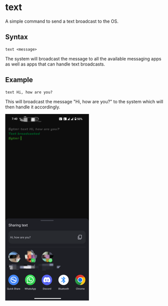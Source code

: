 # text

A simple command to send a text broadcast to the OS.

## Syntax
```
text <message>
```
The system will broadcast the message to all the available messaging apps as well as apps that can handle text broadcasts.

## Example
```
text Hi, how are you?
```
This will broadcast the message "Hi, how are you?" to the system which will then handle it accordingly.

![text_example_1.webp](../img/text_example_1.webp)